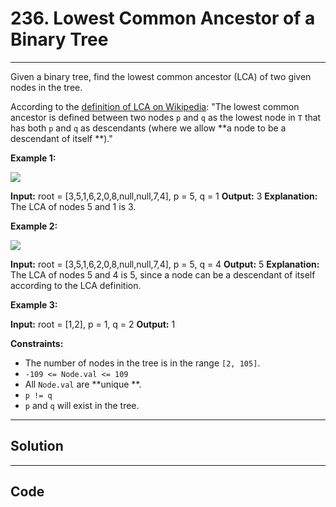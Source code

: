 # 236. Lowest Common Ancestor of a Binary Tree

---

Given a binary tree, find the lowest common ancestor (LCA) of two given nodes in the tree.

According to the [definition of LCA on Wikipedia](https://en.wikipedia.org/wiki/Lowest_common_ancestor): "The lowest common ancestor is defined between two nodes `p` and `q` as the lowest node in `T` that has both `p` and `q` as descendants (where we allow **a node to be a descendant of itself **)."

 

**Example 1:**

![](https://assets.leetcode.com/uploads/2018/12/14/binarytree.png)


**Input:** root = [3,5,1,6,2,0,8,null,null,7,4], p = 5, q = 1
**Output:** 3
**Explanation:** The LCA of nodes 5 and 1 is 3.


**Example 2:**

![](https://assets.leetcode.com/uploads/2018/12/14/binarytree.png)


**Input:** root = [3,5,1,6,2,0,8,null,null,7,4], p = 5, q = 4
**Output:** 5
**Explanation:** The LCA of nodes 5 and 4 is 5, since a node can be a descendant of itself according to the LCA definition.


**Example 3:**


**Input:** root = [1,2], p = 1, q = 2
**Output:** 1


 

**Constraints:**

  * The number of nodes in the tree is in the range `[2, 105]`.
  * `-109 <= Node.val <= 109`
  * All `Node.val` are **unique **.
  * `p != q`
  * `p` and `q` will exist in the tree.

---

## Solution



---

## Code
```python


```